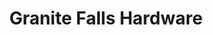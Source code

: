 ---
title: "Granite Falls Hardware"
url: /granite-falls/granite-falls-hardware/
shop: Eisenwaren
---